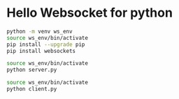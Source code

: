 # Hello Websocket for python

```sh
python -m venv ws_env
source ws_env/bin/activate
pip install --upgrade pip
pip install websockets
```

```sh
source ws_env/bin/activate
python server.py
```

```sh
source ws_env/bin/activate
python client.py
```